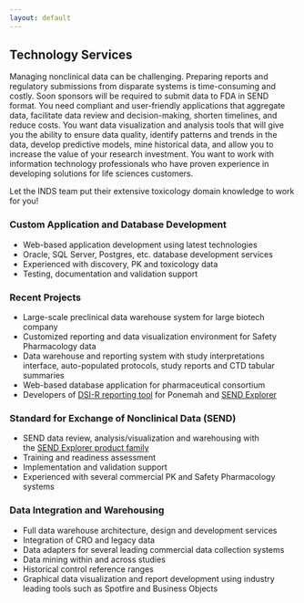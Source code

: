 ```yaml
---
layout: default
---
```


## Technology Services

Managing nonclinical data can be challenging. Preparing reports and regulatory
submissions from disparate systems is time-consuming and costly. Soon sponsors
will be required to submit data to FDA in SEND format. You need compliant and
user-friendly applications that aggregate data, facilitate data review and
decision-making, shorten timelines, and reduce costs. You want data
visualization and analysis tools that will give you the ability to ensure data
quality, identify patterns and trends in the data, develop predictive models,
mine historical data, and allow you to increase the value of your research
investment. You want to work with information technology professionals who have
proven experience in developing solutions for life sciences customers.

Let the INDS team put their extensive toxicology domain knowledge to work for
you!

### Custom Application and Database Development

-   Web-based application development using latest technologies
-   Oracle, SQL Server, Postgres, etc. database development services
-   Experienced with discovery, PK and toxicology data
-   Testing, documentation and validation support

### Recent Projects

-   Large-scale preclinical data warehouse system for large biotech company
-   Customized reporting and data visualization environment for Safety
    Pharmacology data
-   Data warehouse and reporting system with study interpretations interface,
    auto-populated protocols, study reports and CTD tabular summaries
-   Web-based database application for pharmaceutical consortium
-   Developers of [DSI-R reporting
    tool](http://www.datasci.com/products/software/ponemah/dsi-reporting) for
    Ponemah and [SEND Explorer](http://inds-inc.com/sendexplorer.php)

### Standard for Exchange of Nonclinical Data (SEND)

-   SEND data review, analysis/visualization and warehousing with the [SEND
    Explorer product family](http://inds-inc.com/sendexplorer.php)
-   Training and readiness assessment
-   Implementation and validation support
-   Experienced with several commercial PK and Safety Pharmacology systems

### Data Integration and Warehousing

-   Full data warehouse architecture, design and development services
-   Integration of CRO and legacy data
-   Data adapters for several leading commercial data collection systems
-   Data mining within and across studies
-   Historical control reference ranges
-   Graphical data visualization and report development using industry leading
    tools such as Spotfire and Business Objects

